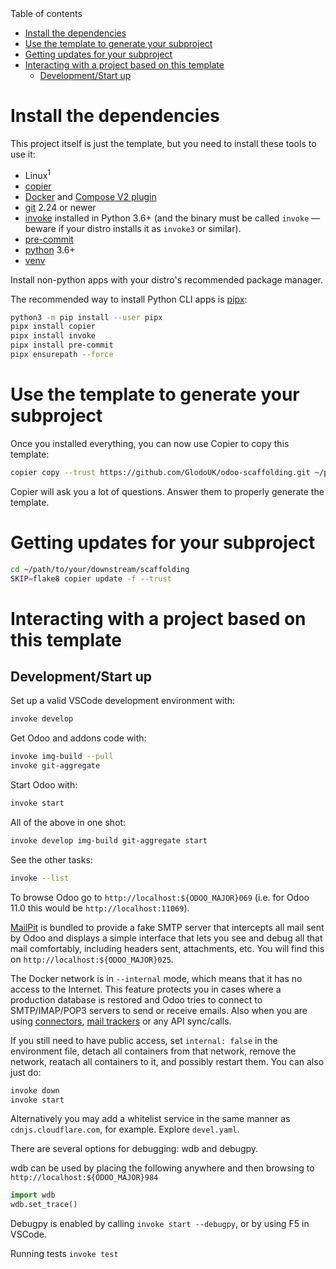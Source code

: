 <!-- START doctoc generated TOC please keep comment here to allow auto update -->
<!-- DON'T EDIT THIS SECTION, INSTEAD RE-RUN doctoc TO UPDATE -->
<summary>Table of contents</summary>

- [Install the dependencies](#install-the-dependencies)
- [Use the template to generate your subproject](#use-the-template-to-generate-your-subproject)
- [Getting updates for your subproject](#getting-updates-for-your-subproject)
- [Interacting with a project based on this template](#interacting-with-a-project-based-on-this-template)
  - [Development/Start up](#developmentstart-up)

<!-- END doctoc generated TOC please keep comment here to allow auto update -->

# Install the dependencies

This project itself is just the template, but you need to install these tools to use it:

- Linux<sup>1</sup>
- [copier](https://github.com/copier-org/copier)
- [Docker](https://docs.docker.com/) and [Compose V2 plugin](https://docs.docker.com/compose/)
- [git](https://git-scm.com/) 2.24 or newer
- [invoke](https://www.pyinvoke.org/) installed in Python 3.6+ (and the binary must be
  called `invoke` — beware if your distro installs it as `invoke3` or similar).
- [pre-commit](https://pre-commit.com/)
- [python](https://www.python.org/) 3.6+
- [venv](https://docs.python.org/3/library/venv.html)

Install non-python apps with your distro's recommended package manager.

The recommended way to install Python CLI apps is [pipx](https://pipxproject.github.io/pipx/):

```bash
python3 -m pip install --user pipx
pipx install copier
pipx install invoke
pipx install pre-commit
pipx ensurepath --force
```

# Use the template to generate your subproject

Once you installed everything, you can now use Copier to copy this template:

```bash
copier copy --trust https://github.com/GlodoUK/odoo-scaffolding.git ~/path/to/your/subproject
```

Copier will ask you a lot of questions. Answer them to properly generate the template.

# Getting updates for your subproject

```bash
cd ~/path/to/your/downstream/scaffolding
SKIP=flake8 copier update -f --trust
```

# Interacting with a project based on this template

## Development/Start up

Set up a valid VSCode development environment with:

```sh
invoke develop
```

Get Odoo and addons code with:

```bash
invoke img-build --pull
invoke git-aggregate
```

Start Odoo with:

```bash
invoke start
```

All of the above in one shot:

```bash
invoke develop img-build git-aggregate start
```

See the other tasks:

```bash
invoke --list
```

To browse Odoo go to `http://localhost:${ODOO_MAJOR}069` (i.e. for Odoo 11.0 this would
be `http://localhost:11069`).

[MailPit](https://github.com/axllent/mailpit) is bundled to provide a fake SMTP server that
intercepts all mail sent by Odoo and displays a simple interface that lets you see and
debug all that mail comfortably, including headers sent, attachments, etc.
You will find this on `http://localhost:${ODOO_MAJOR}025`.

The Docker network is in `--internal` mode, which means that it has no access to the
Internet. This feature protects you in cases where a production database is restored
and Odoo tries to connect to SMTP/IMAP/POP3 servers to send or receive emails. Also when
you are using [connectors](https://github.com/OCA/connector),
[mail trackers](https://www.odoo.com/apps/modules/browse?search=mail_tracking) or any
API sync/calls.

If you still need to have public access, set `internal: false` in the environment file,
detach all containers from that network, remove the network, reatach all containers to
it, and possibly restart them. You can also just do:

```bash
invoke down
invoke start
```

Alternatively you may add a whitelist service in the same manner as `cdnjs.cloudflare.com`, for example. Explore `devel.yaml`.

There are several options for debugging: wdb and debugpy.

wdb can be used by placing the following anywhere and then browsing to `http://localhost:${ODOO_MAJOR}984`

```python
import wdb
wdb.set_trace()
```

Debugpy is enabled by calling `invoke start --debugpy`, or by using F5 in VSCode.

Running tests `invoke test`
